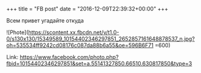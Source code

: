 +++
title = "FB post"
date = "2016-12-09T22:39:32+00:00"
+++

Всем привет угадайте откуда

![Phote](https://scontent.xx.fbcdn.net/v/t1.0-0/s130x130/15349589_10154402346297851_2652857161648878537_n.jpg?oh=535534ff9242cd08176c087da88b6a55&oe=596B6F71 =600)


Link: https://www.facebook.com/photo.php?fbid=10154402346297851&set=a.55141327850.66510.630817850&type=3
